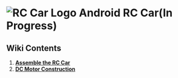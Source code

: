 # ![RC Car Logo](https://github.com/fouliex/AndroidRcCar/blob/master/resources/images/RobotCarLogo.jpg) Android RC Car(In Progress)
## Wiki Contents
1. [**Assemble the RC Car**](https://github.com/fouliex/AndroidRcCar/wiki/Assemble-the-RC-Car)
2. [**DC Motor Construction**](https://github.com/fouliex/AndroidRcCar/wiki/RC-DC-Motor-Construction)